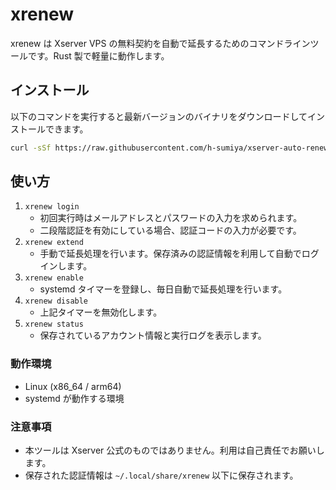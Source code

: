 # xrenew

xrenew は Xserver VPS の無料契約を自動で延長するためのコマンドラインツールです。Rust 製で軽量に動作します。

## インストール

以下のコマンドを実行すると最新バージョンのバイナリをダウンロードしてインストールできます。

```bash
curl -sSf https://raw.githubusercontent.com/h-sumiya/xserver-auto-renew-rs/main/install.sh | bash
```

## 使い方

1. `xrenew login`
   - 初回実行時はメールアドレスとパスワードの入力を求められます。
   - 二段階認証を有効にしている場合、認証コードの入力が必要です。
2. `xrenew extend`
   - 手動で延長処理を行います。保存済みの認証情報を利用して自動でログインします。
3. `xrenew enable`
   - systemd タイマーを登録し、毎日自動で延長処理を行います。
4. `xrenew disable`
   - 上記タイマーを無効化します。
5. `xrenew status`
   - 保存されているアカウント情報と実行ログを表示します。

### 動作環境

- Linux (x86_64 / arm64)
- systemd が動作する環境

### 注意事項

- 本ツールは Xserver 公式のものではありません。利用は自己責任でお願いします。
- 保存された認証情報は `~/.local/share/xrenew` 以下に保存されます。

